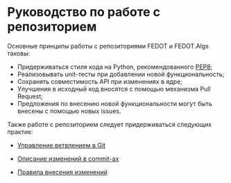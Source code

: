 # Руководство по работе с репозиторием

Основные принципы работы с репозиториями FEDOT и FEDOT.Algs таковы:

* Придерживаться стиля кода на Python, рекомендованного [PEP8](https://www.python.org/dev/peps/pep-0008/);
* Реализовывать unit-тесты при добавлении новой функциональность;
* Сохранять совместимость API при изменениях в ядре;
* Улучшения в исходный код вносятся с помощью механизма Pull Request;
* Предложения по внесению новой функциональности могут быть внесены с помощью новых issues.

Также работе с репозиторием следует придерживаться следующих практик:

* [Управление ветвлением в Git](https://nvie.com/posts/a-successful-git-branching-model/)

* [Описание изменений в commit-ах](https://chris.beams.io/posts/git-commit/)

* [Правила внесения изменений](https://help.github.com/en/github/building-a-strong-community/setting-guidelines-for-repository-contributors)

